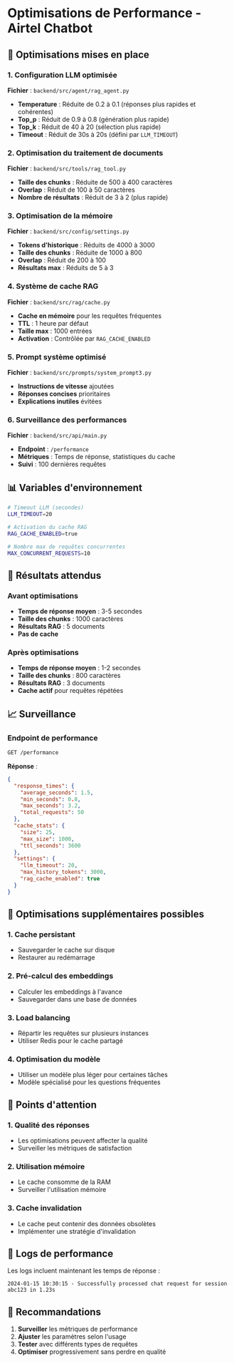 # Optimisations de Performance - Airtel Chatbot

## 🚀 Optimisations mises en place

### 1. Configuration LLM optimisée

**Fichier** : `backend/src/agent/rag_agent.py`

- **Temperature** : Réduite de 0.2 à 0.1 (réponses plus rapides et cohérentes)
- **Top_p** : Réduit de 0.9 à 0.8 (génération plus rapide)
- **Top_k** : Réduit de 40 à 20 (sélection plus rapide)
- **Timeout** : Réduit de 30s à 20s (défini par `LLM_TIMEOUT`)

### 2. Optimisation du traitement de documents

**Fichier** : `backend/src/tools/rag_tool.py`

- **Taille des chunks** : Réduite de 500 à 400 caractères
- **Overlap** : Réduit de 100 à 50 caractères
- **Nombre de résultats** : Réduit de 3 à 2 (plus rapide)

### 3. Optimisation de la mémoire

**Fichier** : `backend/src/config/settings.py`

- **Tokens d'historique** : Réduits de 4000 à 3000
- **Taille des chunks** : Réduite de 1000 à 800
- **Overlap** : Réduit de 200 à 100
- **Résultats max** : Réduits de 5 à 3

### 4. Système de cache RAG

**Fichier** : `backend/src/rag/cache.py`

- **Cache en mémoire** pour les requêtes fréquentes
- **TTL** : 1 heure par défaut
- **Taille max** : 1000 entrées
- **Activation** : Contrôlée par `RAG_CACHE_ENABLED`

### 5. Prompt système optimisé

**Fichier** : `backend/src/prompts/system_prompt3.py`

- **Instructions de vitesse** ajoutées
- **Réponses concises** prioritaires
- **Explications inutiles** évitées

### 6. Surveillance des performances

**Fichier** : `backend/src/api/main.py`

- **Endpoint** : `/performance`
- **Métriques** : Temps de réponse, statistiques du cache
- **Suivi** : 100 dernières requêtes

## 📊 Variables d'environnement

```bash
# Timeout LLM (secondes)
LLM_TIMEOUT=20

# Activation du cache RAG
RAG_CACHE_ENABLED=true

# Nombre max de requêtes concurrentes
MAX_CONCURRENT_REQUESTS=10
```

## 🎯 Résultats attendus

### Avant optimisations
- **Temps de réponse moyen** : 3-5 secondes
- **Taille des chunks** : 1000 caractères
- **Résultats RAG** : 5 documents
- **Pas de cache**

### Après optimisations
- **Temps de réponse moyen** : 1-2 secondes
- **Taille des chunks** : 800 caractères
- **Résultats RAG** : 3 documents
- **Cache actif** pour requêtes répétées

## 📈 Surveillance

### Endpoint de performance
```bash
GET /performance
```

**Réponse** :
```json
{
  "response_times": {
    "average_seconds": 1.5,
    "min_seconds": 0.8,
    "max_seconds": 3.2,
    "total_requests": 50
  },
  "cache_stats": {
    "size": 25,
    "max_size": 1000,
    "ttl_seconds": 3600
  },
  "settings": {
    "llm_timeout": 20,
    "max_history_tokens": 3000,
    "rag_cache_enabled": true
  }
}
```

## 🔧 Optimisations supplémentaires possibles

### 1. Cache persistant
- Sauvegarder le cache sur disque
- Restaurer au redémarrage

### 2. Pré-calcul des embeddings
- Calculer les embeddings à l'avance
- Sauvegarder dans une base de données

### 3. Load balancing
- Répartir les requêtes sur plusieurs instances
- Utiliser Redis pour le cache partagé

### 4. Optimisation du modèle
- Utiliser un modèle plus léger pour certaines tâches
- Modèle spécialisé pour les questions fréquentes

## 🚨 Points d'attention

### 1. Qualité des réponses
- Les optimisations peuvent affecter la qualité
- Surveiller les métriques de satisfaction

### 2. Utilisation mémoire
- Le cache consomme de la RAM
- Surveiller l'utilisation mémoire

### 3. Cache invalidation
- Le cache peut contenir des données obsolètes
- Implémenter une stratégie d'invalidation

## 📝 Logs de performance

Les logs incluent maintenant les temps de réponse :
```
2024-01-15 10:30:15 - Successfully processed chat request for session abc123 in 1.23s
```

## 🎯 Recommandations

1. **Surveiller** les métriques de performance
2. **Ajuster** les paramètres selon l'usage
3. **Tester** avec différents types de requêtes
4. **Optimiser** progressivement sans perdre en qualité 
